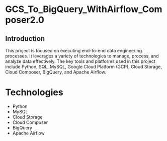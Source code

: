 # GCS_To_BigQuery_WithAirflow_Composer2.0

## Introduction
This project is focused on executing end-to-end data engineering processes. It leverages a variety of technologies to manage, process, and analyze data effectively. The key tools and platforms used in this project include Python, SQL, MySQL, Google Cloud Platform (GCP), Cloud Storage, Cloud Composer, BigQuery, and Apache Airflow.

# Technologies 
- Python
- MySQL
- Cloud Storage
- Cloud Composer
- BigQuery
- Apache Airflow

